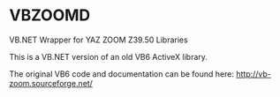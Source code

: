 # VBZOOMD
VB.NET Wrapper for YAZ ZOOM Z39.50 Libraries

This is a VB.NET version of an old VB6 ActiveX library.  

The original VB6 code and documentation can be found here: http://vb-zoom.sourceforge.net/
